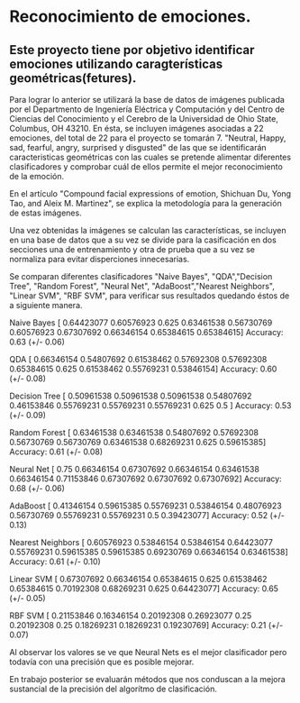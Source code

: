 # Reconocimiento de emociones.

## Este proyecto tiene por objetivo identificar emociones utilizando caragterísticas geométricas(fetures).

Para lograr lo anterior se utilizará la base de datos de imágenes publicada por el Departmento de Ingeniería Eléctrica y Computación y del Centro de Ciencias del Conocimiento y el Cerebro de la Universidad de Ohio State, Columbus, OH 43210.
En ésta, se incluyen imágenes asociadas a 22 emociones, del total de 22 para el proyecto se tomarán 7. "Neutral, Happy, sad, fearful, angry, surprised y disgusted" de las que se identificarán caracteristicas geométricas con las cuales se pretende alimentar diferentes clasificadores y comprobar cuál de ellos permite el mejor reconocimiento de la emoción.

En el artículo "Compound facial expressions of emotion, Shichuan Du, Yong Tao, and Aleix M. Martinez", se explica la metodología para la generación de estas imágenes.

Una vez obtenidas la imágenes se calculan las características, se incluyen en una base de datos que a su vez se divide para la casificación en dos secciones una de entrenamiento y otra de prueba que a su vez se normaliza para evitar disperciones innecesarias.

Se comparan diferentes clasificadores "Naive Bayes", "QDA","Decision Tree", "Random Forest", "Neural Net", "AdaBoost","Nearest Neighbors", "Linear SVM", "RBF SVM", para verificar sus resultados quedando éstos de a siguiente manera.

Naive Bayes
[ 0.64423077  0.60576923  0.625       0.63461538  0.56730769  0.60576923
  0.67307692  0.66346154  0.65384615  0.65384615]
Accuracy: 0.63 (+/- 0.06)

QDA
[ 0.66346154  0.54807692  0.61538462  0.57692308  0.57692308  0.65384615
  0.625       0.61538462  0.55769231  0.53846154]
Accuracy: 0.60 (+/- 0.08)

Decision Tree
[ 0.50961538  0.50961538  0.50961538  0.54807692  0.46153846  0.55769231
  0.55769231  0.55769231  0.625       0.5       ]
Accuracy: 0.53 (+/- 0.09)

Random Forest
[ 0.63461538  0.63461538  0.54807692  0.57692308  0.56730769  0.56730769
  0.63461538  0.68269231  0.625       0.59615385]
Accuracy: 0.61 (+/- 0.08)

Neural Net
[ 0.75        0.66346154  0.67307692  0.66346154  0.63461538  0.66346154
  0.71153846  0.67307692  0.67307692  0.67307692]
Accuracy: 0.68 (+/- 0.06)

AdaBoost
[ 0.41346154  0.59615385  0.55769231  0.53846154  0.48076923  0.56730769
  0.55769231  0.55769231  0.5         0.39423077]
Accuracy: 0.52 (+/- 0.13)

Nearest Neighbors
[ 0.60576923  0.53846154  0.53846154  0.64423077  0.55769231  0.59615385
  0.59615385  0.69230769  0.66346154  0.63461538]
Accuracy: 0.61 (+/- 0.10)

Linear SVM
[ 0.67307692  0.66346154  0.65384615  0.625       0.61538462  0.65384615
  0.70192308  0.68269231  0.625       0.64423077]
Accuracy: 0.65 (+/- 0.05)

RBF SVM
[ 0.21153846  0.16346154  0.20192308  0.26923077  0.25        0.20192308
  0.25        0.18269231  0.18269231  0.19230769]
Accuracy: 0.21 (+/- 0.07)

Al observar los valores se ve que Neural Nets es el mejor clasificador pero todavía con una precisión que es posible mejorar.

En trabajo posterior se evaluarán métodos que nos conduscan a la mejora sustancial de la precisión del algorítmo de clasificación.
